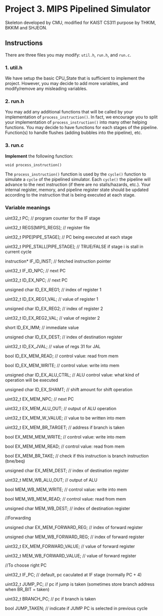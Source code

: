 # Project 3. MIPS Pipelined Simulator
Skeleton developed by CMU,
modified for KAIST CS311 purpose by THKIM, BKKIM and SHJEON.

## Instructions
There are three files you may modify: `util.h`, `run.h`, and `run.c`.

### 1. util.h

We have setup the basic CPU\_State that is sufficient to implement the project.
However, you may decide to add more variables, and modify/remove any misleading variables.

### 2. run.h

You may add any additional functions that will be called by your implementation of `process_instruction()`.
In fact, we encourage you to split your implementation of `process_instruction()` into many other helping functions.
You may decide to have functions for each stages of the pipeline.
Function(s) to handle flushes (adding bubbles into the pipeline), etc.

### 3. run.c

**Implement** the following function:

    void process_instruction()

The `process_instruction()` function is used by the `cycle()` function to simulate a `cycle` of the pipelined simulator.
Each `cycle()` the pipeline will advance to the next instruction (if there are no stalls/hazards, etc.).
Your internal register, memory, and pipeline register state should be updated according to the instruction
that is being executed at each stage.

### Variable meanings

uint32_t PC;			// program counter for the IF stage

uint32_t REGS[MIPS_REGS];	// register file

uint32_t PIPE[PIPE_STAGE];	// PC being executed at each stage

uint32_t PIPE_STALL[PIPE_STAGE]; // TRUE/FALSE if stage i is stall in current cycle

instruction* IF_ID_INST; // fetched instruction pointer

uint32_t IF_ID_NPC; // next PC

uint32_t ID_EX_NPC; // next PC

unsigned char ID_EX_REG1; // index of register 1

uint32_t ID_EX_REG1_VAL; // value of register 1

unsigned char ID_EX_REG2; // index of register 2

uint32_t ID_EX_REG2_VAL; // value of register 2

short ID_EX_IMM; // immediate value

unsigned char ID_EX_DEST; // index of destination register

uint32_t ID_EX_JVAL; // value of regs 31 for JAL

bool ID_EX_MEM_READ; // control value: read from mem

bool ID_EX_MEM_WRITE; // control value: write into mem

unsigned char ID_EX_ALU_CTRL; // ALU control value: what kind of operation will be executed

unsigned char ID_EX_SHAMT; // shift amount for shift operation

uint32_t EX_MEM_NPC; // next PC

uint32_t EX_MEM_ALU_OUT; // output of ALU operation

uint32_t EX_MEM_W_VALUE; // value to be written into mem

uint32_t EX_MEM_BR_TARGET; // address if branch is taken

bool EX_MEM_MEM_WRITE; // control value: write into mem

bool EX_MEM_MEM_READ; // control value: read from mem

bool EX_MEM_BR_TAKE; // check if this instruction is branch instruction (bne/beq)

unsigned char EX_MEM_DEST; // index of destination register

uint32_t MEM_WB_ALU_OUT; // output of ALU

bool MEM_WB_MEM_WRITE; // control value: write into mem

bool MEM_WB_MEM_READ; // control value: read from mem

unsigned char MEM_WB_DEST; // index of destination register

//Forwarding

unsigned char EX_MEM_FORWARD_REG; // index of forward register

unsigned char MEM_WB_FORWARD_REG; // index of forward register

uint32_t EX_MEM_FORWARD_VALUE; // value of forward register

uint32_t MEM_WB_FORWARD_VALUE; // value of forward register

//To choose right PC

uint32_t IF_PC; // default, pc caculated at IF stage (normally PC + 4)

uint32_t JUMP_PC; // pc if jump is taken (sometimes store branch address when BR_BIT = taken)

uint32_t BRANCH_PC; // pc if branch is taken

bool JUMP_TAKEN; // indicate if JUMP PC is selected in previous cycle